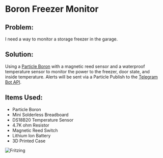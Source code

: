 
# Boron Freezer Monitor




## Problem:
I need a way to monitor a storage freezer in the garage.

## Solution:
Using a [Particle Boron](https://store.particle.io/collections/boron-lte/products/boron-lte-cat-m1-noram-with-ethersim-4th-gen) with a magnetic reed sensor and a waterproof temperature sensor to monitor the power to the freezer, door state, and inside temperature. Alerts will be sent via a Particle Publish to the [Telegram Bot API](https://core.telegram.org/bots/api).




## Items Used:

- Particle Boron
- Mini Solderless Breadboard
- DS18B20 Temperature Sensor
- 4.7K ohm Resistor
- Magnetic Reed Switch
- Lithium Ion Battery
- 3D Printed Case

![Fritzing](https://bashburner.com/images/Fritzing_Boron_Freezer_Monitor.png)